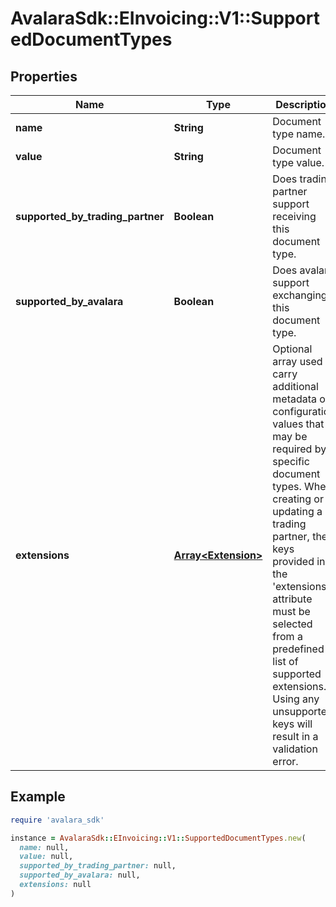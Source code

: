 # AvalaraSdk::EInvoicing::V1::SupportedDocumentTypes

## Properties

| Name | Type | Description | Notes |
| ---- | ---- | ----------- | ----- |
| **name** | **String** | Document type name. | [optional] |
| **value** | **String** | Document type value. |  |
| **supported_by_trading_partner** | **Boolean** | Does trading partner support receiving this document type. |  |
| **supported_by_avalara** | **Boolean** | Does avalara support exchanging this document type. | [optional] |
| **extensions** | [**Array&lt;Extension&gt;**](Extension.md) | Optional array used to carry additional metadata or configuration values that may be required by specific document types. When creating or updating a trading partner, the keys provided in the &#39;extensions&#39; attribute must be selected from a predefined list of supported extensions. Using any unsupported keys will result in a validation error. | [optional] |

## Example

```ruby
require 'avalara_sdk'

instance = AvalaraSdk::EInvoicing::V1::SupportedDocumentTypes.new(
  name: null,
  value: null,
  supported_by_trading_partner: null,
  supported_by_avalara: null,
  extensions: null
)
```

